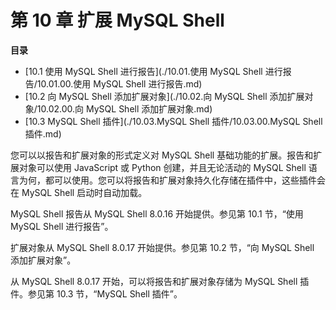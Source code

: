 # 第 10 章 扩展 MySQL Shell

**目录**

- [10.1 使用 MySQL Shell 进行报告](./10.01.使用 MySQL Shell 进行报告/10.01.00.使用 MySQL Shell 进行报告.md)
- [10.2 向 MySQL Shell 添加扩展对象](./10.02.向 MySQL Shell 添加扩展对象/10.02.00.向 MySQL Shell 添加扩展对象.md)
- [10.3 MySQL Shell 插件](./10.03.MySQL Shell 插件/10.03.00.MySQL Shell 插件.md)

您可以以报告和扩展对象的形式定义对 MySQL Shell 基础功能的扩展。报告和扩展对象可以使用 JavaScript 或 Python 创建，并且无论活动的 MySQL Shell 语言为何，都可以使用。您可以将报告和扩展对象持久化存储在插件中，这些插件会在 MySQL Shell 启动时自动加载。

MySQL Shell 报告从 MySQL Shell 8.0.16 开始提供。参见第 10.1 节，“使用 MySQL Shell 进行报告”。

扩展对象从 MySQL Shell 8.0.17 开始提供。参见第 10.2 节，“向 MySQL Shell 添加扩展对象”。

从 MySQL Shell 8.0.17 开始，可以将报告和扩展对象存储为 MySQL Shell 插件。参见第 10.3 节，“MySQL Shell 插件”。